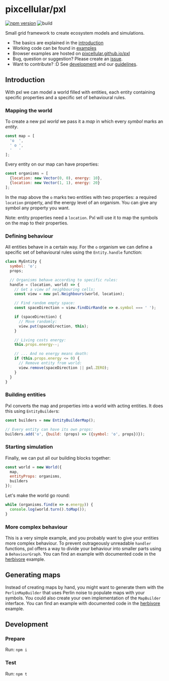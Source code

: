 # pixcellular/pxl

[![npm version](https://badge.fury.io/js/pixcellular.svg)](https://badge.fury.io/js/pixcellular) ![build](https://github.com/pixcellular/pxl/actions/workflows/build.yml/badge.svg)

Small grid framework to create ecosystem models and simulations.

- The basics are explained in the [introduction](#introduction)
- Working code can be found in [examples](https://github.com/pixcellular/pxl/blob/main/examples/)
- Browser examples are hosted on [pixcellular.github.io/pxl](https://pixcellular.github.io/pxl/)
- Bug, question or suggestion? Please create an [issue](https://github.com/pixcellular/pxl/issues).
- Want to contribute? :D See [development](#development) and our [guidelines](https://github.com/pixcellular/pxl/blob/main/CONTRIBUTING.md).

## Introduction
With pxl we can model a world filled with entities, each entity containing specific properties and a specific set of behavioural rules.

### Mapping the world
To create a new pxl _world_ we pass it a _map_ in which every _symbol_ marks an _entity_.

```js
const map = [
  'o  ',
  ' o ',
  '   '
];
```

Every entity on our map can have properties:
```js
const organisms = [
  {location: new Vector(0, 0), energy: 10},
  {location: new Vector(1, 1), energy: 20}
];
```

In the map above the `o` marks two entities with two properties: a required `location` property, and the energy level of an organism.
You can give any symbol any property you want.

Note: entity properties need a `location`. Pxl will use it to map the symbols on the map to their properties.

###  Defining behaviour

All entities behave in a certain way. For the `o` organism we can define a specific set of behavioural rules using the `Entity.handle` function:

```js
class MyEntity {
  symbol: 'o';
  props;

  // Organisms behave according to specific rules:
  handle = (location, world) => {
    // Get a view of neighbouring cells:
    const view = new pxl.Neighbours(world, location);

    // Find random empty space:
    const spaceDirection = view.findDirRand(e => e.symbol === ' ');

    if (spaceDirection) {
      // Move randomly:
      view.put(spaceDirection, this);
    }

    // Living costs energy:
    this.props.energy--;

    // ... And no energy means death:
    if (this.props.energy <= 0) {
      // Remove entity from world:
      view.remove(spaceDirection || pxl.ZERO);
    }
  }
}
```

### Building entities

Pxl converts the map and properties into a world with acting entities. It does this using `EntityBuilder`s:

```js
const builders = new EntityBuilderMap();

// Every entity can have its own props:
builders.add('o', {build: (props) => ({symbol: 'o', props})});
```

### Starting simulation
Finally, we can put all our building blocks together:

```js
const world = new World({
  map, 
  entityProps: organisms, 
  builders
});
```

Let's make the world go round:
```js
while (organisms.find(e => e.energy)) {
  console.log(world.turn().toMap());
}
```

### More complex behaviour

This is a very simple example, and you probably want to give your entities more complex behaviour. 
To prevent outrageously unreadable `handler` functions, pxl offers a way to divide your behaviour into smaller parts using a `BehaviourGraph`. 
You can find an example with documented code in the [herbivore](https://github.com/pixcellular/pxl/blob/main/examples/herbivore/README.md) example.

## Generating maps

Instead of creating maps by hand, you might want to generate them with the `PerlinMapBuilder` that uses Perlin noise to populate maps with your symbols. 
You could also create your own implementation of the `MapBuilder` interface.
You can find an example with documented code in the [herbivore](https://github.com/pixcellular/pxl/blob/main/examples/herbivore/README.md) example.

## Development

### Prepare
Run: `npm i`

### Test
Run: `npm t`


